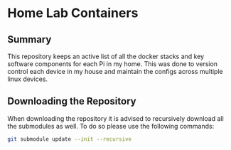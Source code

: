 # Home Lab Containers

## Summary

This repository keeps an active list of all the docker stacks and key software components for each Pi in my home. This was done to version control each device in my house and maintain the configs across multiple linux devices.

## Downloading the Repository

When downloading the repository it is advised to recursively download all the submodules as well. To do so please use the following commands:

```bash
git submodule update --init --recursive
```

